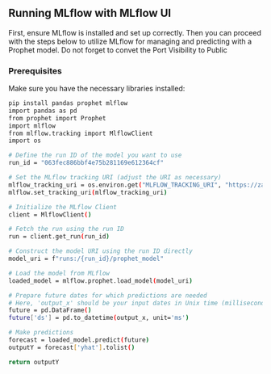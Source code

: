 ## Running MLflow with MLflow UI

First, ensure MLflow is installed and set up correctly. Then you can proceed with the steps below to utilize MLflow for managing and predicting with a Prophet model. Do not forget to convet the  Port Visibility to Public

### Prerequisites
Make sure you have the necessary libraries installed:
```bash
pip install pandas prophet mlflow
import pandas as pd
from prophet import Prophet
import mlflow
from mlflow.tracking import MlflowClient
import os

# Define the run ID of the model you want to use
run_id = "063fec886bbf4e75b281169e612364cf"

# Set the MLflow tracking URI (adjust the URI as necessary)
mlflow_tracking_uri = os.environ.get("MLFLOW_TRACKING_URI", "https://zany-fishstick-xp9vpjwpjp9f6g5j-5000.app.github.dev/")
mlflow.set_tracking_uri(mlflow_tracking_uri)

# Initialize the MLflow Client
client = MlflowClient()

# Fetch the run using the run ID
run = client.get_run(run_id)

# Construct the model URI using the run ID directly
model_uri = f"runs:/{run_id}/prophet_model"

# Load the model from MLflow
loaded_model = mlflow.prophet.load_model(model_uri)

# Prepare future dates for which predictions are needed
# Here, 'output_x' should be your input dates in Unix time (milliseconds)
future = pd.DataFrame()
future['ds'] = pd.to_datetime(output_x, unit='ms')

# Make predictions
forecast = loaded_model.predict(future)
outputY = forecast['yhat'].tolist()

return outputY
```